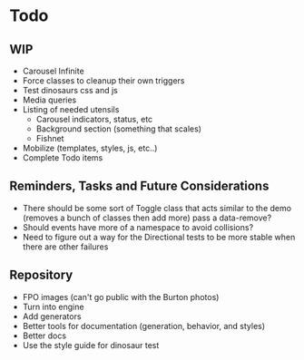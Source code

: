 
# Todo

## WIP
- Carousel Infinite
- Force classes to cleanup their own triggers
- Test dinosaurs css and js
- Media queries
- Listing of needed utensils
  - Carousel indicators, status, etc
  - Background section (something that scales)
  - Fishnet
- Mobilize (templates, styles, js, etc..)
- Complete Todo items

## Reminders, Tasks and Future Considerations
- There should be some sort of Toggle class that acts similar to the
  demo (removes a bunch of classes then add more) pass a data-remove?
- Should events have more of a namespace to avoid collisions?
- Need to figure out a way for the Directional tests to be more stable
  when there are other failures

## Repository
- FPO images (can't go public with the Burton photos)
- Turn into engine
- Add generators
- Better tools for documentation (generation, behavior, and styles)
- Better docs
- Use the style guide for dinosaur test

